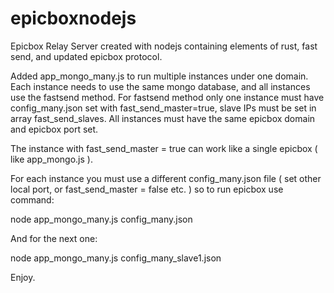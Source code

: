 # epicboxnodejs
Epicbox Relay Server created with nodejs containing elements of rust, fast send, and updated epicbox protocol.

Added app_mongo_many.js to run multiple instances under one domain. Each instance needs to use the same mongo database, and all instances use the fastsend method.
For fastsend method only one instance must have config_many.json set with fast_send_master=true, slave IPs must be set in array fast_send_slaves.
All instances must have the same epicbox domain and epicbox port set.

The instance with fast_send_master = true can work like a single epicbox ( like app_mongo.js ).

For each instance you must use a different config_many.json file ( set other local port, or fast_send_master = false etc. ) so to run epicbox use command:

node app_mongo_many.js config_many.json

And for the next one:

node app_mongo_many.js config_many_slave1.json

Enjoy.

